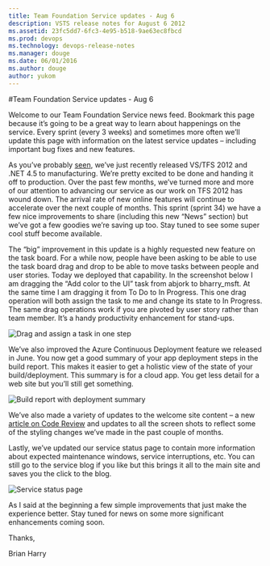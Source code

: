 ```yaml
---
title: Team Foundation Service updates - Aug 6
description: VSTS release notes for August 6 2012
ms.assetid: 23fc5dd7-6fc3-4e95-b518-9ae63ec8fbcd
ms.prod: devops
ms.technology: devops-release-notes
ms.manager: douge
ms.date: 06/01/2016
ms.author: douge
author: yukom
---
```


#Team Foundation Service updates - Aug 6

Welcome to our Team Foundation Service news feed. Bookmark this page because it’s going to be a great way to learn about happenings on the service. Every sprint (every 3 weeks) and sometimes more often we’ll update this page with information on the latest service updates – including important bug fixes and new features.

As you’ve probably [seen](http://blogs.msdn.com/b/jasonz/archive/2012/08/01/final-build-for-vs-2012-availability-and-launch-dates-ahead.aspx), we’ve just recently released VS/TFS 2012 and .NET 4.5 to manufacturing. We’re pretty excited to be done and handing it off to production. Over the past few months, we’ve turned more and more of our attention to advancing our service as our work on TFS 2012 has wound down. The arrival rate of new online features will continue to accelerate over the next couple of months. This sprint (sprint 34) we have a few nice improvements to share (including this new “News” section) but we’ve got a few goodies we’re saving up too. Stay tuned to see some super cool stuff become available.

The “big” improvement in this update is a highly requested new feature on the task board. For a while now, people have been asking to be able to use the task board drag and drop to be able to move tasks between people and user stories. Today we deployed that capability. In the screenshot below I am dragging the “Add color to the UI” task from abjork to bharry_msft. At the same time I am dragging it from To Do to In Progress. This one drag operation will both assign the task to me and change its state to In Progress. The same drag operations work if you are pivoted by user story rather than team member. It’s a handy productivity enhancement for stand-ups.

![Drag and assign a task in one step](_img/8_6_01.png)

We’ve also improved the Azure Continuous Deployment feature we released in June. You now get a good summary of your app deployment steps in the build report. This makes it easier to get a holistic view of the state of your build/deployment. This summary is for a cloud app. You get less detail for a web site but you’ll still get something.

![Build report with deployment summary](_img/8_6_02.png)

We’ve also made a variety of updates to the welcome site content – a new [article on Code Review](/azure/devops/tfvc/get-code-reviewed-vs?view=azdevops) and updates to all the screen shots to reflect some of the styling changes we’ve made in the past couple of months.

Lastly, we’ve updated our service status page to contain more information about expected maintenance windows, service interruptions, etc. You can still go to the service blog if you like but this brings it all to the main site and saves you the click to the blog.

![Service status page](_img/8_6_03.png)

As I said at the beginning a few simple improvements that just make the experience better. Stay tuned for news on some more significant enhancements coming soon.

Thanks,

Brian Harry